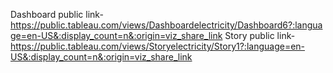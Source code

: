 Dashboard public link-https://public.tableau.com/views/Dashboardelectricity/Dashboard6?:language=en-US&:display_count=n&:origin=viz_share_link
Story public link-https://public.tableau.com/views/Storyelectricity/Story1?:language=en-US&:display_count=n&:origin=viz_share_link
